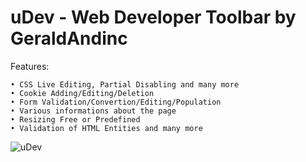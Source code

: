 # uDev - Web Developer Toolbar by GeraldAndinc

Features:

	• CSS Live Editing, Partial Disabling and many more
	• Cookie Adding/Editing/Deletion
	• Form Validation/Convertion/Editing/Population
	• Various informations about the page
	• Resizing Free or Predefined
	• Validation of HTML Entities and many more

![](https://raw.githubusercontent.com/GeraldAndinc/uDev-WebDeveloperToolbar/master/promo/Promo-1280x800-3.png "uDev")
